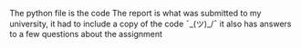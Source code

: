 The python file is the code
The report is what was submitted to my university, it had to include a copy of the code ¯\_(ツ)_/¯
it also has answers to a few questions about the assignment
